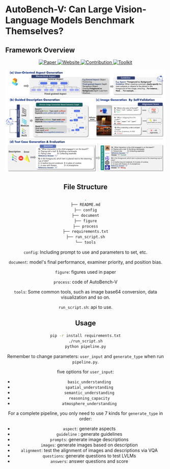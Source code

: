 # AutoBench-V: Can Large Vision-Language Models Benchmark Themselves?

## Framework Overview

<div align="center">

<div align="center">

<p align="center">
  <a href="https://arxiv.org/abs/">
    <img src="https://img.shields.io/badge/Paper-%F0%9F%8E%93-lightgrey?style=flat-square" alt="Paper" style="height:20px;"/>
  </a>
  <a href="https://autobench-v.github.io/">
    <img src="https://img.shields.io/badge/Website-%F0%9F%90%BE-green?style=flat-square" alt="Website" style="height:20px;"/>
  </a>
  <a href="https://github.com/wad3birch/AutoBench-V/issues">
    <img src="https://img.shields.io/badge/Contribution-%F0%9F%91%A4-blue?style=flat-square" alt="Contribution" style="height:20px;"/>
  </a>
  <a href="https://github.com/wad3birch/AutoBench-V">
    <img src="https://img.shields.io/badge/Toolkit-%F0%9F%92%A1-yellow?style=flat-square" alt="Toolkit" style="height:20px;"/>
  </a>
</p>

![autobench-v_09](figure/autobench-v_09.png)

## File Structure

```bash
.
├── README.md
├── config
├── document
├── figure
├── process
├── requirements.txt
├── run_script.sh
└── tools
```

`config`: Including prompt to use and parameters to set, etc.

`document`: model's final performance, examiner priority, and position bias.

`figure`: figures used in paper

`process`: code of AutoBench-V

`tools`: Some common tools, such as image base64 conversion, data visualization and so on.

`run_script.sh`: api to use.

## Usage

```bash
pip -r install requirements.txt
./run_script.sh
python pipeline.py
```

Remember to change parameters: `user_input` and `generate_type` when run `pipeline.py`.

five options for `user_input`:

- `basic_understanding`
- `spatial_understanding`
- `semantic_understanding`
- `reasoning_capacity`
- `atmosphere_understanding`



For a complete pipeline, you only need to use 7 kinds for `generate_type` in order:

- `aspect`: generate aspects
- `guideline` : generate guidelines
- `prompts`: generate image descriptions 
- `images`: generate images based on description 
- `alignment`: test the alignment of images and descriptions via VQA
- `questions`: generate questions to test LVLMs
- `answers`: answer questions and score

